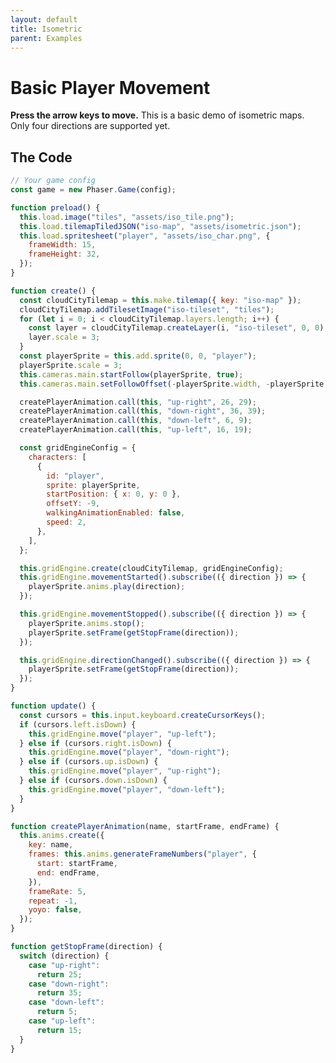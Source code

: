 ```yaml
---
layout: default
title: Isometric
parent: Examples
---
```


# Basic Player Movement

**Press the arrow keys to move.** This is a basic demo of isometric maps. Only four directions are supported yet.

<div id="game"></div>

<script src="js/phaser.min.js"></script>
<script src="js/grid-engine-2.21.0.min.js"></script>
<script src="js/getBasicConfig.js"></script>

<script>
  const config = getBasicConfig(preload, create, update);
  const game = new Phaser.Game(config);

  function preload() {
    this.load.image("tiles", "assets/iso_tile.png");
    this.load.tilemapTiledJSON("iso-map", "assets/isometric.json");
    this.load.spritesheet("player", "assets/iso_char.png", {
      frameWidth: 15,
      frameHeight: 32,
    });
  }

  function create() {
    const cloudCityTilemap = this.make.tilemap({ key: "iso-map" });
    cloudCityTilemap.addTilesetImage("iso-tileset", "tiles");
    for (let i = 0; i < cloudCityTilemap.layers.length; i++) {
      const layer = cloudCityTilemap.createLayer(i, "iso-tileset", 0, 0);
      layer.scale = 3;
    }
    const playerSprite = this.add.sprite(0, 0, "player");
    playerSprite.scale = 3;
    this.cameras.main.startFollow(playerSprite, true);
    this.cameras.main.setFollowOffset(-playerSprite.width, -playerSprite.height);

    createPlayerAnimation.call(this, "up-right", 26, 29);
    createPlayerAnimation.call(this, "down-right", 36, 39);
    createPlayerAnimation.call(this, "down-left", 6, 9);
    createPlayerAnimation.call(this, "up-left", 16, 19);

    const gridEngineConfig = {
      characters: [
        {
          id: "player",
          sprite: playerSprite,
          startPosition: {x: 0, y: 0},
          offsetY: -9,
          walkingAnimationEnabled: false,
          speed: 2,
        },
      ],
    };

    this.gridEngine.create(cloudCityTilemap, gridEngineConfig);
    this.gridEngine.movementStarted().subscribe(({direction}) => {
      playerSprite.anims.play(direction);
    });

    this.gridEngine.movementStopped().subscribe(({direction}) => {
      playerSprite.anims.stop();
      playerSprite.setFrame(getStopFrame(direction));
    });

    this.gridEngine.directionChanged().subscribe(({direction}) => {
      playerSprite.setFrame(getStopFrame(direction));
    });
  }

  function update() {
    const cursors = this.input.keyboard.createCursorKeys();
    if (cursors.left.isDown) {
      this.gridEngine.move("player", "up-left");
    } else if (cursors.right.isDown) {
      this.gridEngine.move("player", "down-right");
    } else if (cursors.up.isDown) {
      this.gridEngine.move("player", "up-right");
    } else if (cursors.down.isDown) {
      this.gridEngine.move("player", "down-left");
    }
  }

  function createPlayerAnimation(name, startFrame, endFrame) {
    this.anims.create({
      key: name,
      frames: this.anims.generateFrameNumbers("player", {
        start: startFrame,
        end: endFrame,
      }),
      frameRate: 5,
      repeat: -1,
      yoyo: false,
    });
  }

  function getStopFrame(direction) {
    switch (direction) {
      case "up-right":
        return 25;
      case "down-right":
        return 35;
      case "down-left":
        return 5;
      case "up-left":
        return 15;
    }
  }
</script>

## The Code

```javascript
// Your game config
const game = new Phaser.Game(config);

function preload() {
  this.load.image("tiles", "assets/iso_tile.png");
  this.load.tilemapTiledJSON("iso-map", "assets/isometric.json");
  this.load.spritesheet("player", "assets/iso_char.png", {
    frameWidth: 15,
    frameHeight: 32,
  });
}

function create() {
  const cloudCityTilemap = this.make.tilemap({ key: "iso-map" });
  cloudCityTilemap.addTilesetImage("iso-tileset", "tiles");
  for (let i = 0; i < cloudCityTilemap.layers.length; i++) {
    const layer = cloudCityTilemap.createLayer(i, "iso-tileset", 0, 0);
    layer.scale = 3;
  }
  const playerSprite = this.add.sprite(0, 0, "player");
  playerSprite.scale = 3;
  this.cameras.main.startFollow(playerSprite, true);
  this.cameras.main.setFollowOffset(-playerSprite.width, -playerSprite.height);

  createPlayerAnimation.call(this, "up-right", 26, 29);
  createPlayerAnimation.call(this, "down-right", 36, 39);
  createPlayerAnimation.call(this, "down-left", 6, 9);
  createPlayerAnimation.call(this, "up-left", 16, 19);

  const gridEngineConfig = {
    characters: [
      {
        id: "player",
        sprite: playerSprite,
        startPosition: { x: 0, y: 0 },
        offsetY: -9,
        walkingAnimationEnabled: false,
        speed: 2,
      },
    ],
  };

  this.gridEngine.create(cloudCityTilemap, gridEngineConfig);
  this.gridEngine.movementStarted().subscribe(({ direction }) => {
    playerSprite.anims.play(direction);
  });

  this.gridEngine.movementStopped().subscribe(({ direction }) => {
    playerSprite.anims.stop();
    playerSprite.setFrame(getStopFrame(direction));
  });

  this.gridEngine.directionChanged().subscribe(({ direction }) => {
    playerSprite.setFrame(getStopFrame(direction));
  });
}

function update() {
  const cursors = this.input.keyboard.createCursorKeys();
  if (cursors.left.isDown) {
    this.gridEngine.move("player", "up-left");
  } else if (cursors.right.isDown) {
    this.gridEngine.move("player", "down-right");
  } else if (cursors.up.isDown) {
    this.gridEngine.move("player", "up-right");
  } else if (cursors.down.isDown) {
    this.gridEngine.move("player", "down-left");
  }
}

function createPlayerAnimation(name, startFrame, endFrame) {
  this.anims.create({
    key: name,
    frames: this.anims.generateFrameNumbers("player", {
      start: startFrame,
      end: endFrame,
    }),
    frameRate: 5,
    repeat: -1,
    yoyo: false,
  });
}

function getStopFrame(direction) {
  switch (direction) {
    case "up-right":
      return 25;
    case "down-right":
      return 35;
    case "down-left":
      return 5;
    case "up-left":
      return 15;
  }
}
```
